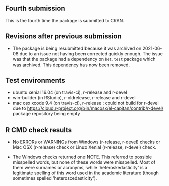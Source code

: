 ## Fourth submission

This is the fourth time the package is submitted to CRAN.

## Revisions after previous submission

* The package is being resubmitted because it was archived on 2021-06-08 due to an issue not having been corrected quickly enough. The issue was that the package had a dependency on `het.test` package which was archived. This dependency has now been removed.

## Test environments

* ubuntu xenial 16.04 (on travis-ci), r-release and r-devel
* win-builder (in RStudio), r-oldrelease, r-release and r-devel 
* mac osx xcode 9.4 (on travis-ci), r-release ; could not build for r-devel due to https://cloud.r-project.org/bin/macosx/el-capitan/contrib/r-devel/ package repository being empty

## R CMD check results

* No ERRORs or WARNINGs from Windows (r-release, r-devel) checks or Mac OSX (r-release) check or Linux Xenial (r-release, r-devel) check.

* The Windows checks returned one NOTE. This referred to possible misspelled words, but none of these words were misspelled. Most of them were surnames or acronyms, while 'heteroskedasticity' is a legitimate spelling of this word used in the academic literature (though sometimes spelled 'heteroscedasticity').
